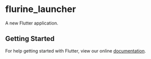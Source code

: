 # flurine_launcher

A new Flutter application.

## Getting Started

For help getting started with Flutter, view our online
[documentation](https://flutter.io/).
